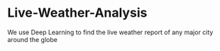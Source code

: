 # Live-Weather-Analysis
We use Deep Learning to find the live weather report of any major city around the globe
